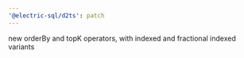```yaml
---
'@electric-sql/d2ts': patch
---
```


new orderBy and topK operators, with indexed and fractional indexed variants
